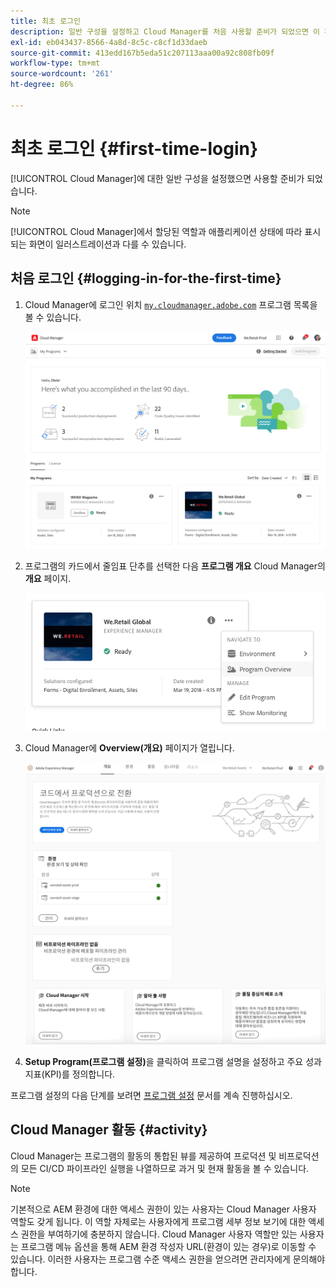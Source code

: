 ```yaml
---
title: 최초 로그인
description: 일반 구성을 설정하고 Cloud Manager를 처음 사용할 준비가 되었으면 이 페이지를 따르십시오.
exl-id: eb043437-8566-4a8d-8c5c-c8cf1d33daeb
source-git-commit: 413edd167b5eda51c207113aaa00a92c808fb09f
workflow-type: tm+mt
source-wordcount: '261'
ht-degree: 86%

---
```



# 최초 로그인 {#first-time-login}

[!UICONTROL Cloud Manager]에 대한 일반 구성을 설정했으면 사용할 준비가 되었습니다.

>[!NOTE]
>
>[!UICONTROL Cloud Manager]에서 할당된 역할과 애플리케이션 상태에 따라 표시되는 화면이 일러스트레이션과 다를 수 있습니다.

## 처음 로그인 {#logging-in-for-the-first-time}

1. Cloud Manager에 로그인 위치 [`my.cloudmanager.adobe.com`](https://my.cloudmanager.adobe.com/) 프로그램 목록을 볼 수 있습니다.

   ![Cloud Manager 콘솔](/help/assets/cloud-manager-console.png)

1. 프로그램의 카드에서 줄임표 단추를 선택한 다음 **프로그램 개요** Cloud Manager의 **개요** 페이지.

   ![Cloud Manager 옵션](/help/assets/program-overview-option.png)

1. Cloud Manager에 **Overview(개요)** 페이지가 열립니다.

   ![Cloud Manager 개요 페이지](/help/assets/FirstLogin1.png)

1. **Setup Program(프로그램 설정)**&#x200B;을 클릭하여 프로그램 설명을 설정하고 주요 성과 지표(KPI)를 정의합니다.

프로그램 설정의 다음 단계를 보려면 [프로그램 설정](/help/getting-started/program-setup.md) 문서를 계속 진행하십시오.

## Cloud Manager 활동 {#activity}

Cloud Manager는 프로그램의 활동의 통합된 뷰를 제공하여 프로덕션 및 비프로덕션의 모든 CI/CD 파이프라인 실행을 나열하므로 과거 및 현재 활동을 볼 수 있습니다.

>[!NOTE]
>
>기본적으로 AEM 환경에 대한 액세스 권한이 있는 사용자는 Cloud Manager 사용자 역할도 갖게 됩니다. 이 역할 자체로는 사용자에게 프로그램 세부 정보 보기에 대한 액세스 권한을 부여하기에 충분하지 않습니다. Cloud Manager 사용자 역할만 있는 사용자는 프로그램 메뉴 옵션을 통해 AEM 환경 작성자 URL(환경이 있는 경우)로 이동할 수 있습니다. 이러한 사용자는 프로그램 수준 액세스 권한을 얻으려면 관리자에게 문의해야 합니다.
